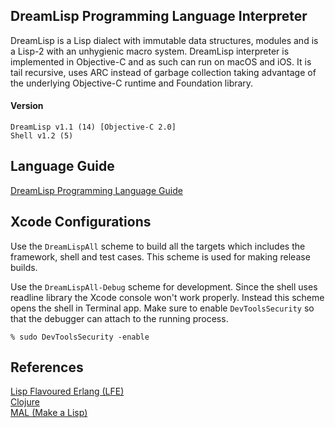 ## DreamLisp Programming Language Interpreter

DreamLisp is a Lisp dialect with immutable data structures, modules and is a 
Lisp-2 with an unhygienic macro system. DreamLisp interpreter is implemented in
Objective-C and as such can run on macOS and iOS. It is tail recursive, uses ARC
instead of garbage collection taking advantage of the underlying Objective-C
runtime and Foundation library.

#### Version

```
DreamLisp v1.1 (14) [Objective-C 2.0]
Shell v1.2 (5)
```

## Language Guide

[DreamLisp Programming Language Guide](DreamLisp%20Language%20Guide.md)

## Xcode Configurations

Use the `DreamLispAll` scheme to build all the targets which includes the 
framework, shell and test cases. This scheme is used for making release builds.  

Use the `DreamLispAll-Debug` scheme for development. Since the shell uses 
readline library the Xcode console won't work properly. Instead this scheme 
opens the shell in Terminal app. Make sure to enable `DevToolsSecurity` so that
the debugger can attach to the running process.

```
% sudo DevToolsSecurity -enable
```

## References

[Lisp Flavoured Erlang (LFE)](https://github.com/rvirding/lfe)  
[Clojure](https://clojure.org)  
[MAL (Make a Lisp)](https://github.com/kanaka/mal/)  
